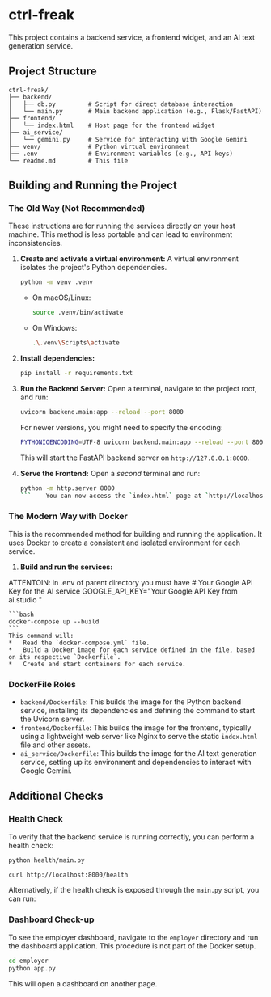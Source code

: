 # ctrl-freak

This project contains a backend service, a frontend widget, and an AI text generation service.

## Project Structure
```
ctrl-freak/
├── backend/
│   ├── db.py         # Script for direct database interaction
│   └── main.py       # Main backend application (e.g., Flask/FastAPI)
├── frontend/
│   └── index.html    # Host page for the frontend widget
├── ai_service/
│   └── gemini.py     # Service for interacting with Google Gemini
├── venv/             # Python virtual environment
├── .env              # Environment variables (e.g., API keys)
└── readme.md         # This file
```

## Building and Running the Project

### The Old Way (Not Recommended)

These instructions are for running the services directly on your host machine. This method is less portable and can lead to environment inconsistencies.

1.  **Create and activate a virtual environment:**
    A virtual environment isolates the project's Python dependencies.
    ```bash
    python -m venv .venv
    ```
    *   On macOS/Linux:
        ```bash
        source .venv/bin/activate
        ```
    *   On Windows:
        ```bash
        .\.venv\Scripts\activate
        ```

2.  **Install dependencies:**
    ```bash
    pip install -r requirements.txt
    ```

3.  **Run the Backend Server:**
    Open a terminal, navigate to the project root, and run:
    ```bash
    uvicorn backend.main:app --reload --port 8000
    ```
    For newer versions, you might need to specify the encoding:
    ```bash
    PYTHONIOENCODING=UTF-8 uvicorn backend.main:app --reload --port 8000
    ```
    This will start the FastAPI backend server on `http://127.0.0.1:8000`.

4.  **Serve the Frontend:**
    Open a *second* terminal and run:
    ```bash
    python -m http.server 8080
    ```    You can now access the `index.html` page at `http://localhost:8080/frontend/`.

### The Modern Way with Docker

This is the recommended method for building and running the application. It uses Docker to create a consistent and isolated environment for each service.

1.  **Build and run the services:**

ATTENTOIN: in .env of parent directory you must have # Your Google API Key for the AI service
GOOGLE_API_KEY="Your Google API Key from ai.studio "

    ```bash
    docker-compose up --build
    ```
    This command will:
    *   Read the `docker-compose.yml` file.
    *   Build a Docker image for each service defined in the file, based on its respective `Dockerfile`.
    *   Create and start containers for each service.

### DockerFile Roles

*   `backend/Dockerfile`: This builds the image for the Python backend service, installing its dependencies and defining the command to start the Uvicorn server.
*   `frontend/Dockerfile`: This builds the image for the frontend, typically using a lightweight web server like Nginx to serve the static `index.html` file and other assets.
*   `ai_service/Dockerfile`: This builds the image for the AI text generation service, setting up its environment and dependencies to interact with Google Gemini.

## Additional Checks

### Health Check

To verify that the backend service is running correctly, you can perform a health check:

```bash
python health/main.py
```

```bash
curl http://localhost:8000/health
```
Alternatively, if the health check is exposed through the `main.py` script, you can run:



### Dashboard Check-up

To see the employer dashboard, navigate to the `employer` directory and run the dashboard application. This procedure is not part of the Docker setup.
```bash
cd employer
python app.py
```
This will open a dashboard on another page.